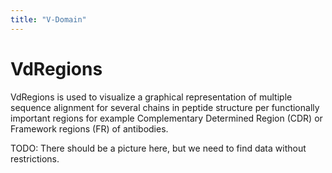 ```yaml
---
title: "V-Domain"
---
```

<!-- SUBTITLE: -->

# VdRegions

VdRegions is used to visualize a graphical representation of multiple sequence alignment for several chains in peptide
structure per functionally important regions for example Complementary Determined Region (CDR) or Framework regions (FR)
of antibodies.

TODO: There should be a picture here, but we need to find data without restrictions.

